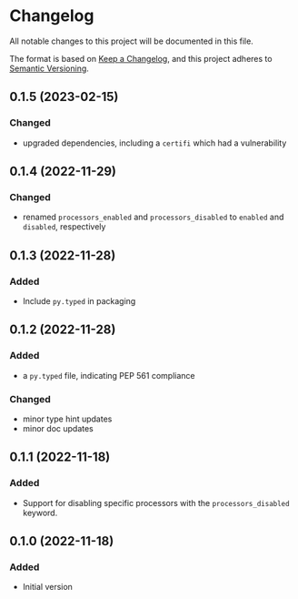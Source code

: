 # Changelog

All notable changes to this project will be documented in this file.

The format is based on [Keep a Changelog](https://keepachangelog.com/en/1.0.0/),
and this project adheres to [Semantic Versioning](https://semver.org/spec/v2.0.0.html).

## 0.1.5 (2023-02-15)

### Changed
* upgraded dependencies, including a `certifi` which had a vulnerability

## 0.1.4 (2022-11-29)

### Changed
* renamed `processors_enabled` and `processors_disabled` to `enabled` and `disabled`, respectively

## 0.1.3 (2022-11-28)

### Added
* Include `py.typed` in packaging

## 0.1.2 (2022-11-28)

### Added
* a `py.typed` file, indicating PEP 561 compliance

### Changed
* minor type hint updates
* minor doc updates

## 0.1.1 (2022-11-18)

### Added
* Support for disabling specific processors with the `processors_disabled` keyword. 

## 0.1.0 (2022-11-18)

### Added
* Initial version